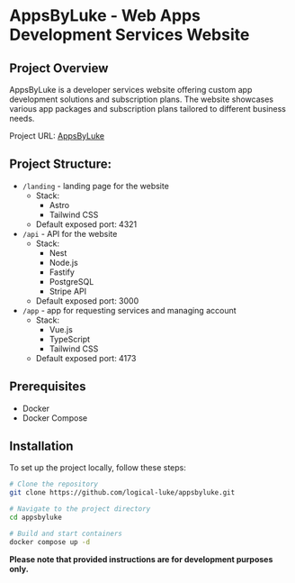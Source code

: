 # AppsByLuke - Web Apps Development Services Website

## Project Overview

AppsByLuke is a developer services website offering custom app development solutions and subscription plans. 
The website showcases various app packages and subscription plans tailored to different business needs.

Project URL: [AppsByLuke](https://appsbyluke.com/)

## Project Structure:

- `/landing` - landing page for the website
    - Stack:
      - Astro
      - Tailwind CSS
    - Default exposed port: 4321
- `/api` - API for the website
    - Stack:
      - Nest
      - Node.js
      - Fastify
      - PostgreSQL
      - Stripe API 
    - Default exposed port: 3000
- `/app` - app for requesting services and managing account
    - Stack:
      - Vue.js
      - TypeScript
      - Tailwind CSS
    - Default exposed port: 4173
## Prerequisites

- Docker
- Docker Compose

## Installation

To set up the project locally, follow these steps:

```bash
# Clone the repository
git clone https://github.com/logical-luke/appsbyluke.git

# Navigate to the project directory
cd appsbyluke

# Build and start containers
docker compose up -d
```

**Please note that provided instructions are for development purposes only.**